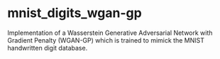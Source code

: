 # mnist_digits_wgan-gp
Implementation of a Wasserstein Generative Adversarial Network with Gradient Penalty (WGAN-GP) which is trained to mimick the MNIST handwritten digit database.
